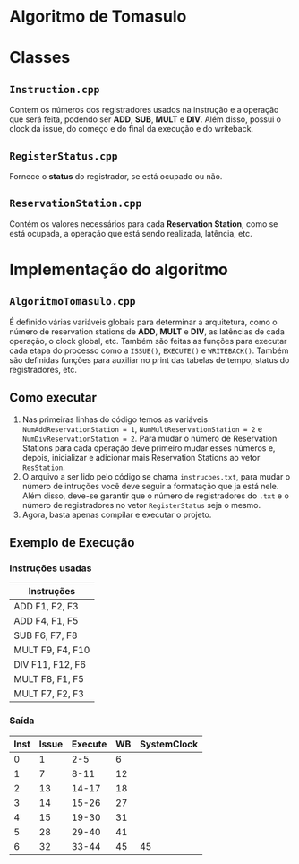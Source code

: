 # Algoritmo de Tomasulo

# Classes

## `Instruction.cpp`

Contem os números dos registradores usados na instrução 
e a operação que será feita, podendo ser **ADD**, **SUB**, **MULT** e **DIV**.
Além disso, possui o clock da issue, do começo e do final da execução e do writeback.

## `RegisterStatus.cpp`

Fornece o **status** do registrador, se está ocupado ou não.

## `ReservationStation.cpp`

Contém os valores necessários para cada **Reservation Station**, como se está ocupada,
a operação que está sendo realizada, latência, etc.

# Implementação do algoritmo

## `AlgoritmoTomasulo.cpp`

É definido várias variáveis globais para determinar a arquitetura, como o número de reservation
stations de **ADD**, **MULT** e **DIV**, as latências de cada operação, o clock global, etc.
Também são feitas as funções para executar cada etapa do processo como a `ISSUE()`, `EXECUTE()`
e `WRITEBACK()`.
Também são definidas funções para auxiliar no print das tabelas de tempo, status do registradores, etc.

## Como executar

1. Nas primeiras linhas do código temos as variáveis `NumAddReservationStation = 1`, `NumMultReservationStation = 2` e `NumDivReservationStation = 2`.
Para mudar o número de Reservation Stations para cada operação deve primeiro mudar esses números e, depois, inicializar e adicionar mais
Reservation Stations ao vetor `ResStation`.
2. O arquivo a ser lido pelo código se chama `instrucoes.txt`, para mudar o número de intruções você deve seguir a formatação que ja está nele.
Além disso, deve-se garantir que o número de registradores do `.txt` e o número de registradores no vetor `RegisterStatus` seja o mesmo.
3. Agora, basta apenas compilar e executar o projeto.

## Exemplo de Execução

### Instruções usadas

| Instruções       |
|------------------|
| ADD F1, F2, F3   |
| ADD F4, F1, F5   |
| SUB F6, F7, F8   |
| MULT F9, F4, F10 |
| DIV F11, F12, F6 |
| MULT F8, F1, F5  |
| MULT F7, F2, F3  |

### Saída 

| Inst | Issue | Execute | WB | SystemClock |
|------|-------|---------|----|-------------|
| 0    | 1     | 2-5     | 6  |             |
| 1    | 7     | 8-11    | 12 |             |
| 2    | 13    | 14-17   | 18 |             |
| 3    | 14    | 15-26   | 27 |             |
| 4    | 15    | 19-30   | 31 |             |
| 5    | 28    | 29-40   | 41 |             |
| 6    | 32    | 33-44   | 45 | 45          |
